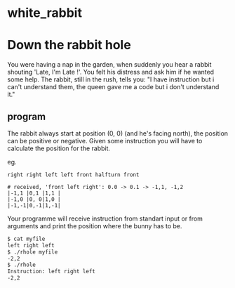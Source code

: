 # white_rabbit


# Down the rabbit hole

You were having a nap in the garden, when suddenly you hear a rabbit shouting 'Late, I'm Late !'.
You felt his distress and ask him if he wanted some help.
The rabbit, still in the rush, tells you: "I have instruction but i can't understand them, the queen
gave me a code but i don't understand it."

## program

The rabbit always start at position (0, 0) (and he's facing north), the position can be positive or negative.
Given some instruction you will have to calculate the position for the rabbit.

eg.

`right right left left front halfturn front`

```
# received, 'front left right': 0.0 -> 0.1 -> -1,1, -1,2
|-1,1 |0,1 |1,1 |
|-1,0 |0, 0|1,0 |
|-1,-1|0,-1|1,-1|
```

Your programme will receive instruction from standart input or from arguments and print the position
where the bunny has to be.

```bash
$ cat myfile
left right left
$ ./rhole myfile
-2,2
$ ./rhole
Instruction: left right left
-2,2
```
